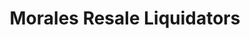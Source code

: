 ---
title: "Morales Resale Liquidators"
url: /richmond/morales-resale-liquidators/
shop: Gebrauchtwaren
---